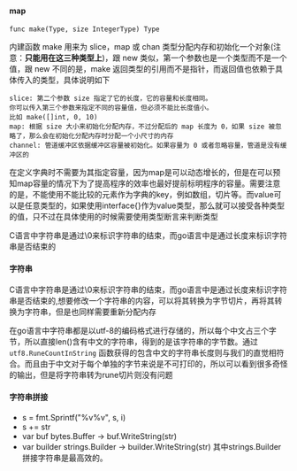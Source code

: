 #### map
```
func make(Type, size IntegerType) Type
```
内建函数 make 用来为 slice，map 或 chan 类型分配内存和初始化一个对象(注意：**只能用在这三种类型上**)，跟 new 类似，第一个参数也是一个类型而不是一个值，跟 new 不同的是，make 返回类型的引用而不是指针，而返回值也依赖于具体传入的类型，具体说明如下
```
slice: 第二个参数 size 指定了它的长度，它的容量和长度相同。
你可以传入第三个参数来指定不同的容量值，但必须不能比长度值小。
比如 make([]int, 0, 10)
map: 根据 size 大小来初始化分配内存，不过分配后的 map 长度为 0，如果 size 被忽略了，那么会在初始化分配内存时分配一个小尺寸的内存
channel: 管道缓冲区依据缓冲区容量被初始化。如果容量为 0 或者忽略容量，管道是没有缓冲区的
```
在定义字典时不需要为其指定容量，因为map是可以动态增长的，但是在可以预知map容量的情况下为了提高程序的效率也最好提前标明程序的容量。需要注意的是，不能使用不能比较的元素作为字典的key，例如数组，切片等。而value可以是任意类型的，如果使用interface{}作为value类型，那么就可以接受各种类型的值，只不过在具体使用的时候需要使用类型断言来判断类型

C语言中字符串是通过\0来标识字符串的结束，而go语言中是通过长度来标识字符串是否结束的

#### 字符串
C语言中字符串是通过\0来标识字符串的结束，而go语言中是通过长度来标识字符串是否结束的,想要修改一个字符串的内容，可以将其转换为字节切片，再将其转换为字符串，但是也同样需要重新分配内存

在go语言中字符串都是以utf-8的编码格式进行存储的，所以每个中文占三个字节，所以直接len()含有中文的字符串，得到的是该字符串的字节数。通过 `utf8.RuneCountInString` 函数获得的包含中文的字符串长度则与我们的直觉相符合。而且由于中文对于每个单独的字节来说是不可打印的，所以可以看到很多奇怪的输出，但是将字符串转为rune切片则没有问题

#### 字符串拼接
- s = fmt.Sprintf("%v%v", s, i)
- s += str
- var buf bytes.Buffer -> buf.WriteString(str)
- var builder strings.Builder -> builder.WriteString(str)
其中strings.Builder拼接字符串是最高效的。